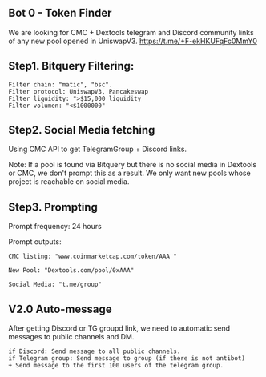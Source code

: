 ## Bot 0 - Token Finder

We are looking for CMC + Dextools telegram and Discord community links of any new pool opened in UniswapV3. 
https://t.me/+F-ekHKUFqFc0MmY0

## Step1. Bitquery Filtering:

	Filter chain: "matic", "bsc".
	Filter protocol: UniswapV3, Pancakeswap
	Filter liquidity: ">$15,000 liquidity
	Filter volumen: "<$1000000"
 
## Step2. Social Media fetching
Using CMC API to get TelegramGroup + Discord links. 

Note: If a pool is found via Bitquery but there is no social media in Dextools or CMC, we don't prompt this as a result. We only want new pools whose project is reachable on social media. 

## Step3. Prompting

Prompt frequency: 24 hours

Prompt outputs:
 	
  	CMC listing: "www.coinmarketcap.com/token/AAA "
	
	New Pool: "Dextools.com/pool/0xAAA"
 	
	Social Media: "t.me/group"
											
## V2.0 Auto-message

After getting Discord or TG groupd link, we need to automatic send messages to public channels and DM.	


	if Discord: Send message to all public channels. 
	if Telegram group: Send message to group (if there is not antibot)
	+ Send message to the first 100 users of the telegram group. 
